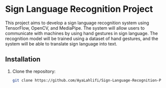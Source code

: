 # Sign Language Recognition Project

This project aims to develop a sign language recognition system using TensorFlow, OpenCV, and MediaPipe. The system will allow users to communicate with machines by using hand gestures in sign language. The recognition model will be trained using a dataset of hand gestures, and the system will be able to translate sign language into text.

## Installation

1. Clone the repository:
   ```bash
   git clone https://github.com/AyaLahlifi/Sign-Language-Recognition-Project.git
